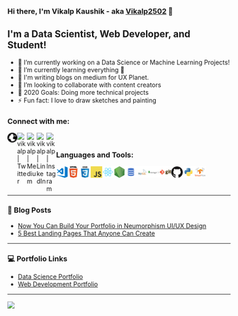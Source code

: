 ### Hi there, I'm Vikalp Kaushik - aka [Vikalp2502][website] 👋

## I'm a Data Scientist, Web Developer, and Student!
- 🔭 I’m currently working on a Data Science or Machine Learning Projects!
- 🌱 I’m currently learning everything 🤣
- 📕 I'm writing blogs on medium for UX Planet.
- 👯 I’m looking to collaborate with content creators
- 🥅 2020 Goals: Doing more technical projects
- ⚡ Fun fact: I love to draw sketches and painting

### Connect with me:

[<img align="left" alt="web portfolio" width="22px" src="https://raw.githubusercontent.com/iconic/open-iconic/master/svg/globe.svg" />][website]
[<img align="left" alt="vikalp | Twitter" width="22px" src="https://cdn.jsdelivr.net/npm/simple-icons@v3/icons/twitter.svg" />][twitter]
[<img align="left" alt="vikalp | Medium" width="22px" src="https://cdn.jsdelivr.net/npm/simple-icons@v3/icons/medium.svg" />][medium]
[<img align="left" alt="vikalp | LinkedIn" width="22px" src="https://cdn.jsdelivr.net/npm/simple-icons@v3/icons/linkedin.svg" />][linkedin]
[<img align="left" alt="vikalp | Instagram" width="22px" src="https://cdn.jsdelivr.net/npm/simple-icons@v3/icons/instagram.svg" />][instagram]


<br />

### Languages and Tools:

<img align="left" alt="Visual Studio Code" width="26px" src="https://raw.githubusercontent.com/github/explore/80688e429a7d4ef2fca1e82350fe8e3517d3494d/topics/visual-studio-code/visual-studio-code.png" />
<img align="left" alt="HTML5" width="26px" src="https://raw.githubusercontent.com/github/explore/80688e429a7d4ef2fca1e82350fe8e3517d3494d/topics/html/html.png" />
<img align="left" alt="CSS3" width="26px" src="https://raw.githubusercontent.com/github/explore/80688e429a7d4ef2fca1e82350fe8e3517d3494d/topics/css/css.png" />
<img align="left" alt="JavaScript" width="26px" src="https://raw.githubusercontent.com/github/explore/80688e429a7d4ef2fca1e82350fe8e3517d3494d/topics/javascript/javascript.png" />
<img align="left" alt="React" width="26px" src="https://raw.githubusercontent.com/github/explore/80688e429a7d4ef2fca1e82350fe8e3517d3494d/topics/react/react.png" />
<img align="left" alt="Node.js" width="26px" src="https://raw.githubusercontent.com/github/explore/80688e429a7d4ef2fca1e82350fe8e3517d3494d/topics/nodejs/nodejs.png" />
<img align="left" alt="SQL" width="26px" src="https://raw.githubusercontent.com/github/explore/80688e429a7d4ef2fca1e82350fe8e3517d3494d/topics/sql/sql.png" />
<img align="left" alt="MySQL" width="26px" src="https://raw.githubusercontent.com/github/explore/80688e429a7d4ef2fca1e82350fe8e3517d3494d/topics/mysql/mysql.png" />
<img align="left" alt="MongoDB" width="26px" src="https://raw.githubusercontent.com/github/explore/80688e429a7d4ef2fca1e82350fe8e3517d3494d/topics/mongodb/mongodb.png" />
<img align="left" alt="Git" width="26px" src="https://raw.githubusercontent.com/github/explore/80688e429a7d4ef2fca1e82350fe8e3517d3494d/topics/git/git.png" />
<img align="left" alt="GitHub" width="26px" src="https://raw.githubusercontent.com/github/explore/78df643247d429f6cc873026c0622819ad797942/topics/github/github.png" />
<img align="left" alt="Python" width="26px" src="https://raw.githubusercontent.com/github/explore/80688e429a7d4ef2fca1e82350fe8e3517d3494d/topics/python/python.png" />
<img align="left" alt="TensorFlow" width="26px" src="https://raw.githubusercontent.com/github/explore/80688e429a7d4ef2fca1e82350fe8e3517d3494d/topics/tensorflow/tensorflow.png" />
<br />
<br />
<br />

---

### 📘 Blog Posts
<!-- BLOG-POST-LIST:START -->
- [Now You Can Build Your Portfolio in Neumorphism UI/UX Design](https://uxplanet.org/now-you-can-build-your-portfolio-in-neumorphism-ui-ux-design-1ffaf46226f0)
- [5 Best Landing Pages That Anyone Can Create](https://uxplanet.org/5-best-landing-pages-that-anyone-can-create-254ce1f9c91c)
<!-- BLOG-POST-LIST:END -->

---

### 💻 Portfolio Links
<!-- PORTFOLIO-LIST:START -->
- [Data Science Portfolio](https://vikalpkaushik.netlify.app)
- [Web Development Portfolio][website]

<!-- PORTFOLIO-LIST:END -->

---

<img align="center" src="https://github-readme-stats.vercel.app/api?username=vikalp2502" />

[website]: https://vikalp25.netlify.app
[twitter]: https://twitter.com/kaushik_vikalp
[instagram]: https://www.instagram.com/vikalp._.kaushik/
[linkedin]: https://www.linkedin.com/in/vikalp-kaushik-99966a1ab/
[medium]: https://www.medium.com/@vikalpkaushik99
